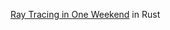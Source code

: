 
[Ray Tracing in One Weekend](http://in1weekend.blogspot.jp/2016/01/ray-tracing-in-one-weekend.html) in Rust

